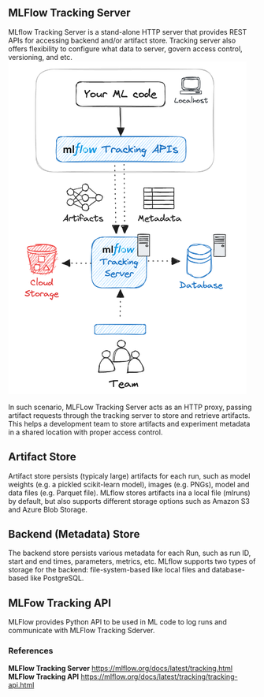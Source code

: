 ## MLFlow Tracking Server
MLflow Tracking Server is a stand-alone HTTP server that provides REST APIs for accessing backend and/or artifact store. Tracking server also offers flexibility to configure what data to server, govern access control, versioning, and etc.
![tracking server for team](./document_assets/mlflow-team.png)

In such scenario, MLFLow Tracking Server acts as an HTTP proxy, passing artifact requests through the tracking server to store and retrieve artifacts. This helps a development team to store artifacts and experiment metadata in a shared location with proper access control.

## Artifact Store
Artifact store persists (typicaly large) artifacts for each run, such as model weights (e.g. a pickled scikit-learn model), images (e.g. PNGs), model and data files (e.g. Parquet file). MLflow stores artifacts ina a local file (mlruns) by default, but also supports different storage options such as Amazon S3 and Azure Blob Storage.

## Backend (Metadata) Store
The backend store persists various metadata for each Run, such as run ID, start and end times, parameters, metrics, etc. MLflow supports two types of storage for the backend: file-system-based like local files and database-based like PostgreSQL.

## MLFow Tracking API
MLFlow provides Python API to be used in ML code to log runs and communicate with MLFlow Tracking Sderver.

### References

**MLFlow Tracking Server** https://mlflow.org/docs/latest/tracking.html
**MLFlow Tracking API** https://mlflow.org/docs/latest/tracking/tracking-api.html